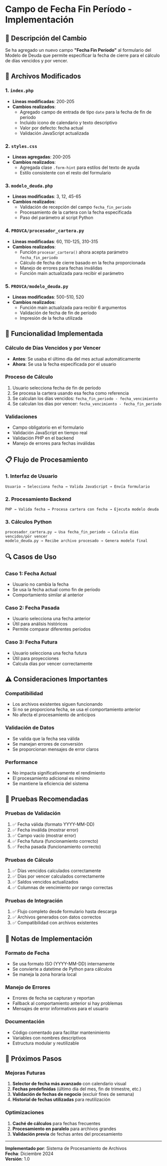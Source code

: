# Campo de Fecha Fin Período - Implementación

## 📅 Descripción del Cambio

Se ha agregado un nuevo campo **"Fecha Fin Período"** al formulario del Modelo de Deuda que permite especificar la fecha de cierre para el cálculo de días vencidos y por vencer.

## 🔧 Archivos Modificados

### 1. **`index.php`**
- **Líneas modificadas**: 200-205
- **Cambios realizados**:
  - Agregado campo de entrada de tipo `date` para la fecha de fin de período
  - Incluido icono de calendario y texto descriptivo
  - Valor por defecto: fecha actual
  - Validación JavaScript actualizada

### 2. **`styles.css`**
- **Líneas agregadas**: 200-205
- **Cambios realizados**:
  - Agregada clase `.form-hint` para estilos del texto de ayuda
  - Estilo consistente con el resto del formulario

### 3. **`modelo_deuda.php`**
- **Líneas modificadas**: 3, 12, 45-65
- **Cambios realizados**:
  - Validación de recepción del campo `fecha_fin_periodo`
  - Procesamiento de la cartera con la fecha especificada
  - Paso del parámetro al script Python

### 4. **`PROVCA/procesador_cartera.py`**
- **Líneas modificadas**: 60, 110-125, 310-315
- **Cambios realizados**:
  - Función `procesar_cartera()` ahora acepta parámetro `fecha_fin_periodo`
  - Cálculo de fecha de cierre basado en la fecha proporcionada
  - Manejo de errores para fechas inválidas
  - Función main actualizada para recibir el parámetro

### 5. **`PROVCA/modelo_deuda.py`**
- **Líneas modificadas**: 500-510, 520
- **Cambios realizados**:
  - Función main actualizada para recibir 6 argumentos
  - Validación de fecha de fin de período
  - Impresión de la fecha utilizada

## 🎯 Funcionalidad Implementada

### **Cálculo de Días Vencidos y por Vencer**
- **Antes**: Se usaba el último día del mes actual automáticamente
- **Ahora**: Se usa la fecha especificada por el usuario

### **Proceso de Cálculo**
1. Usuario selecciona fecha de fin de período
2. Se procesa la cartera usando esa fecha como referencia
3. Se calculan los días vencidos: `fecha_fin_periodo - fecha_vencimiento`
4. Se calculan los días por vencer: `fecha_vencimiento - fecha_fin_periodo`

### **Validaciones**
- Campo obligatorio en el formulario
- Validación JavaScript en tiempo real
- Validación PHP en el backend
- Manejo de errores para fechas inválidas

## 📋 Flujo de Procesamiento

### **1. Interfaz de Usuario**
```
Usuario → Selecciona fecha → Valida JavaScript → Envía formulario
```

### **2. Procesamiento Backend**
```
PHP → Valida fecha → Procesa cartera con fecha → Ejecuta modelo deuda
```

### **3. Cálculos Python**
```
procesador_cartera.py → Usa fecha_fin_periodo → Calcula días vencidos/por vencer
modelo_deuda.py → Recibe archivo procesado → Genera modelo final
```

## 🔍 Casos de Uso

### **Caso 1: Fecha Actual**
- Usuario no cambia la fecha
- Se usa la fecha actual como fin de período
- Comportamiento similar al anterior

### **Caso 2: Fecha Pasada**
- Usuario selecciona una fecha anterior
- Útil para análisis históricos
- Permite comparar diferentes períodos

### **Caso 3: Fecha Futura**
- Usuario selecciona una fecha futura
- Útil para proyecciones
- Calcula días por vencer correctamente

## ⚠️ Consideraciones Importantes

### **Compatibilidad**
- Los archivos existentes siguen funcionando
- Si no se proporciona fecha, se usa el comportamiento anterior
- No afecta el procesamiento de anticipos

### **Validación de Datos**
- Se valida que la fecha sea válida
- Se manejan errores de conversión
- Se proporcionan mensajes de error claros

### **Performance**
- No impacta significativamente el rendimiento
- El procesamiento adicional es mínimo
- Se mantiene la eficiencia del sistema

## 🧪 Pruebas Recomendadas

### **Pruebas de Validación**
1. ✅ Fecha válida (formato YYYY-MM-DD)
2. ✅ Fecha inválida (mostrar error)
3. ✅ Campo vacío (mostrar error)
4. ✅ Fecha futura (funcionamiento correcto)
5. ✅ Fecha pasada (funcionamiento correcto)

### **Pruebas de Cálculo**
1. ✅ Días vencidos calculados correctamente
2. ✅ Días por vencer calculados correctamente
3. ✅ Saldos vencidos actualizados
4. ✅ Columnas de vencimiento por rango correctas

### **Pruebas de Integración**
1. ✅ Flujo completo desde formulario hasta descarga
2. ✅ Archivos generados con datos correctos
3. ✅ Compatibilidad con archivos existentes

## 📝 Notas de Implementación

### **Formato de Fecha**
- Se usa formato ISO (YYYY-MM-DD) internamente
- Se convierte a datetime de Python para cálculos
- Se maneja la zona horaria local

### **Manejo de Errores**
- Errores de fecha se capturan y reportan
- Fallback al comportamiento anterior si hay problemas
- Mensajes de error informativos para el usuario

### **Documentación**
- Código comentado para facilitar mantenimiento
- Variables con nombres descriptivos
- Estructura modular y reutilizable

## 🔄 Próximos Pasos

### **Mejoras Futuras**
1. **Selector de fecha más avanzado** con calendario visual
2. **Fechas predefinidas** (último día del mes, fin de trimestre, etc.)
3. **Validación de fechas de negocio** (excluir fines de semana)
4. **Historial de fechas utilizadas** para reutilización

### **Optimizaciones**
1. **Caché de cálculos** para fechas frecuentes
2. **Procesamiento en paralelo** para archivos grandes
3. **Validación previa** de fechas antes del procesamiento

---

**Implementado por**: Sistema de Procesamiento de Archivos  
**Fecha**: Diciembre 2024  
**Versión**: 1.0 